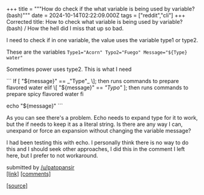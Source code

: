 +++
title = """How do check if the what variable is being used by variable? (bash)"""
date = 2024-10-14T02:22:09.000Z
tags = ["reddit","cli"]
+++
Corrected title: How to check what variable is being used by variable? (bash) / How the hell did I miss that up so bad.

I need to check if in one variable, the value uses the variable type1 or type2.

These are the variables `Type1="Acorn" Typo2="Fuego" Message="${Type} water"`

Sometimes power uses type2. This is what I need

\`\`\` If \[ "${message}" == _"Type"_ \]; then runs commands to prepare flavored water elif \[ "${message}" == _"Typo"_ \]; then runs commands to prepare spicy flavored water fi

echo "${message}" \`\`\`

As you can see there's a problem. Echo needs to expand type for it to work, but the if needs to keep it as a literal string. Is there are any way I can, unexpand or force an expansion without changing the variable message?

I had been testing this with echo. I personally think there is no way to do this and I should seek other approaches, I did this in the comment I left here, but I prefer to not workaround.

submitted by [/u/patopansir](https://www.reddit.com/user/patopansir)  
[\[link\]](https://www.reddit.com/r/commandline/comments/1g35y60/how_do_check_if_the_what_variable_is_being_used/) [\[comments\]](https://www.reddit.com/r/commandline/comments/1g35y60/how_do_check_if_the_what_variable_is_being_used/)

[[source]](https://www.reddit.com/r/commandline/comments/1g35y60/how_do_check_if_the_what_variable_is_being_used/)
